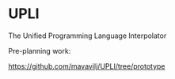 # UPLI
The Unified Programming Language Interpolator

Pre-planning work:

https://github.com/mavavilj/UPLI/tree/prototype
